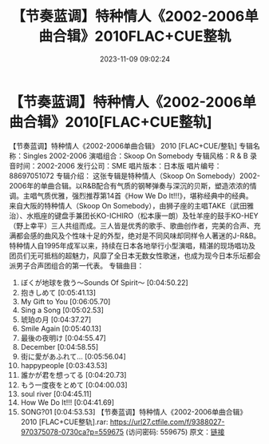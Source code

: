 ﻿---
title: 【节奏蓝调】特种情人《2002-2006单曲合辑》2010FLAC+CUE整轨
date: 2023-11-09 09:02:24
categories: 外语音乐
tags: 外语音乐
---
# 【节奏蓝调】特种情人《2002-2006单曲合辑》2010[FLAC+CUE整轨]

【节奏蓝调】特种情人《2002-2006单曲合辑》 2010
[FLAC+CUE/整轨]
专辑名称：Singles 2002-2006
演唱组合：Skoop On Somebody
专辑风格：R & B
录音时间：2002-2006
发行公司：SME
唱片版本：日本版
唱片编号：88697051072
专辑介绍：
这张专辑是特种情人（Skoop On
Somebody）2002-2006年的单曲合辑。以R&B配合有气质的钢琴弹奏与深沉的贝斯，塑造浓浓的情调。主唱气质优雅，强烈推荐第14首《How
We Do It!!!》，堪称经典中的经典。
来自大阪的特种情人（Skoop On
Somebody），由狮子座的主唱TAKE（武田雅治）、水瓶座的键盘手兼团长KO-ICHIRO（松本康一朗）及牡羊座的鼓手KO-HEY（野上幸平）三人共组而成。三人皆是优秀的歌手、歌曲创作者，完美的合声、充满都会感的曲风及个性味十足的外型，绝对是不同风味却同样令人著迷的J-R&B。特种情人自1995年成军以来，持续在日本各地举行小型演唱，精湛的现场唱功及团员们无可抵档的超魅力，风靡了全日本无数女性歌迷，也成为现今日本乐坛都会派男子合声团组合的第一代表。
专辑曲目：
01. ぼくが地球を救う～Sounds Of Spirit～ [0:04:50.22]
02. 抱きしめて [0:05:41.13]
03. My Gift to You [0:06:05.70]
04. Sing a Song [0:05:02.53]
05. 琥珀の月 [0:04:37.27]
06. Smile Again [0:05:40.13]
07. 最後の夜明け [0:04:55.47]
08. December [0:04:58.55]
09. 街に愛があふれて… [0:05:56.04]
10. happypeople [0:03:43.53]
11. 誰かが君を想ってる [0:04:20.73]
12. もう一度夜をとめて [0:04:00.03]
13. soul river [0:04:45.11]
14. How We Do It!!! [0:04:41.69]
15. SONG?01 [0:04:53.53]
【节奏蓝调】特种情人《2002-2006单曲合辑》 2010 [FLAC+CUE整轨].rar: https://url27.ctfile.com/f/9388027-970375078-0730ca?p=559675
(访问密码: 559675)
原文：[链接](https://blog.sina.com.cn/s/blog_1647c7e76010313qm.html)